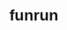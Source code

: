 # funrun
<!DOCTYPE html>
<html lang="en">
<head>
    <meta charset="UTF-8">
    <meta name="viewport" content="width=device-width, initial-scale=1.0">
    <title>Charity Fun Run 2024</title>
    <link rel="stylesheet" href="https://cdnjs.cloudflare.com/ajax/libs/font-awesome/5.15.4/css/all.min.css">
    <style>
        * {
            margin: 0;
            padding: 0;
            box-sizing: border-box;
            font-family: 'Arial', sans-serif;
        }

        body {
            background: linear-gradient(135deg, #f5f7fa 0%, #c3cfe2 100%);
        }

        .header {
            background-color: #2c3e50;
            color: white;
            text-align: center;
            padding: 2rem;
            position: relative;
            overflow: hidden;
        }

        .header h1 {
            font-size: 3rem;
            margin-bottom: 1rem;
            animation: fadeIn 1.5s;
        }

        .container {
            max-width: 1200px;
            margin: 0 auto;
            padding: 2rem;
        }

        .hero-section {
            background: url('running-background.jpg') center/cover;
            height: 500px;
            display: flex;
            align-items: center;
            justify-content: center;
            text-align: center;
            color: white;
            position: relative;
            margin-bottom: 2rem;
        }

        .hero-overlay {
            position: absolute;
            top: 0;
            left: 0;
            width: 100%;
            height: 100%;
            background: rgba(0, 0, 0, 0.5);
        }

        .hero-content {
            position: relative;
            z-index: 1;
        }

        .cta-button {
            display: inline-block;
            padding: 1rem 2rem;
            background-color: #e74c3c;
            color: white;
            text-decoration: none;
            border-radius: 30px;
            font-weight: bold;
            margin: 1rem;
            transition: transform 0.3s, background-color 0.3s;
        }

        .cta-button:hover {
            transform: scale(1.05);
            background-color: #c0392b;
        }

        .features {
            display: grid;
            grid-template-columns: repeat(auto-fit, minmax(300px, 1fr));
            gap: 2rem;
            margin: 2rem 0;
        }

        .feature-card {
            background: white;
            padding: 2rem;
            border-radius: 10px;
            text-align: center;
            box-shadow: 0 4px 6px rgba(0, 0, 0, 0.1);
            transition: transform 0.3s;
        }

        .feature-card:hover {
            transform: translateY(-10px);
        }

        .feature-icon {
            font-size: 2.5rem;
            color: #3498db;
            margin-bottom: 1rem;
        }

        .donation-form {
            background: white;
            padding: 2rem;
            border-radius: 10px;
            max-width: 600px;
            margin: 2rem auto;
            box-shadow: 0 4px 6px rgba(0, 0, 0, 0.1);
        }

        .form-group {
            margin-bottom: 1.5rem;
        }

        .form-group label {
            display: block;
            margin-bottom: 0.5rem;
            font-weight: bold;
        }

        .form-group input {
            width: 100%;
            padding: 0.8rem;
            border: 1px solid #ddd;
            border-radius: 5px;
        }

        @keyframes fadeIn {
            from { opacity: 0; }
            to { opacity: 1; }
        }

        .countdown {
            font-size: 2rem;
            margin: 2rem 0;
            text-align: center;
        }

        footer {
            background-color: #2c3e50;
            color: white;
            text-align: center;
            padding: 2rem;
            margin-top: 2rem;
        }
    </style>
</head>
<body>
    <header class="header">
        <h1>Charity Fun Run 2024</h1>
        <p>Run for a Cause - Change Lives Together</p>
    </header>

    <div class="hero-section">
        <div class="hero-overlay"></div>
        <div class="hero-content">
            <h2>Join Us in Making a Difference</h2>
            <p>Saturday, June 15th, 2024 - Central Park</p>
            <a href="#donate" class="cta-button">Donate Now</a>
            <a href="#learn-more" class="cta-button">Learn More</a>
        </div>
    </div>

    <div class="container">
        <div class="countdown" id="countdown">
            Time until event: Loading...
        </div>

        <div class="features">
            <div class="feature-card">
                <i class="fas fa-running feature-icon"></i>
                <h3>5K Fun Run</h3>
                <p>Join hundreds of runners in our annual charity event</p>
            </div>
            <div class="feature-card">
                <i class="fas fa-heart feature-icon"></i>
                <h3>Support the Cause</h3>
                <p>100% of donations go directly to helping children in need</p>
            </div>
            <div class="feature-card">
                <i class="fas fa-medal feature-icon"></i>
                <h3>Win Prizes</h3>
                <p>Amazing prizes for top fundraisers and runners</p>
            </div>
        </div>

        <div class="donation-form" id="donate">
            <h2>Make a Donation</h2>
            <form id="donationForm">
                <div class="form-group">
                    <label for="name">Full Name</label>
                    <input type="text" id="name" required>
                </div>
                <div class="form-group">
                    <label for="email">Email</label>
                    <input type="email" id="email" required>
                </div>
                <div class="form-group">
                    <label for="amount">Donation Amount ($)</label>
                    <input type="number" id="amount" min="5" required>
                </div>
                <button type="submit" class="cta-button">Submit Donation</button>
            </form>
        </div>

        <div id="learn-more">
            <h2>About Our Cause</h2>
            <p>Download our information package to learn more about our charity run and how your donation helps:</p>
            <a href="charity-info.pdf" class="cta-button" download>Download Info Pack</a>
        </div>
    </div>

    <footer>
        <p>Contact us: info@charityfunrun.org | Tel: (555) 123-4567</p>
        <p>© 2024 Charity Fun Run. All rights reserved.</p>
    </footer>

    <script>
        // Countdown Timer
        function updateCountdown() {
            const eventDate = new Date('June 15, 2024 09:00:00').getTime();
            const now = new Date().getTime();
            const distance = eventDate - now;

            const days = Math.floor(distance / (1000 * 60 * 60 * 24));
            const hours =
